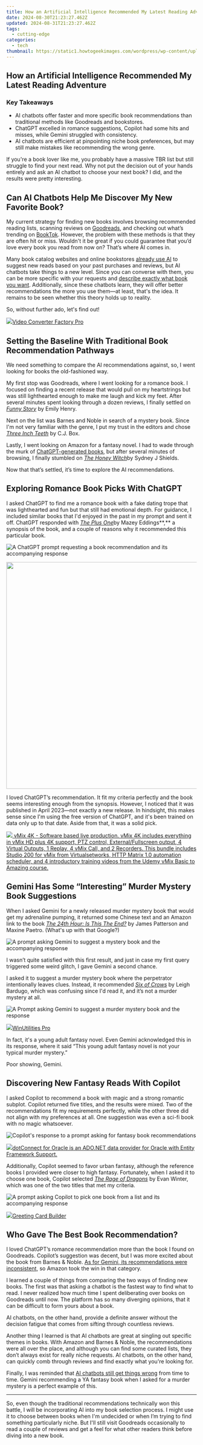 ```yaml
---
title: How an Artificial Intelligence Recommended My Latest Reading Adventure
date: 2024-08-30T21:23:27.462Z
updated: 2024-08-31T21:23:27.462Z
tags:
  - cutting-edge
categories:
  - tech
thumbnail: https://static1.howtogeekimages.com/wordpress/wp-content/uploads/2024/05/a-robot-in-a-library-writing-a-book-and-the-chatgpt-logo-on-its-face.jpg
---
```


## How an Artificial Intelligence Recommended My Latest Reading Adventure

### Key Takeaways

* AI chatbots offer faster and more specific book recommendations than traditional methods like Goodreads and bookstores.
* ChatGPT excelled in romance suggestions, Copilot had some hits and misses, while Gemini struggled with consistency.
* AI chatbots are efficient at pinpointing niche book preferences, but may still make mistakes like recommending the wrong genre.

 If you're a book lover like me, you probably have a massive TBR list but still struggle to find your next read. Why not put the decision out of your hands entirely and ask an AI chatbot to choose your next book? I did, and the results were pretty interesting.

##  Can AI Chatbots Help Me Discover My New Favorite Book?

 My current strategy for finding new books involves browsing recommended reading lists, scanning reviews on [Goodreads](https://www.goodreads.com/), and checking out what’s trending on [BookTok](https://www.tiktok.com/tag/BookTok). However, the problem with these methods is that they are often hit or miss. Wouldn't it be great if you could guarantee that you’d love every book you read from now on? That’s where AI comes in.

 Many book catalog websites and online bookstores [already use AI](https://buynow-info.techidaily.com/the-best-google-wireless-nest-doorbell-battery-version-on-the-market-expert-review/) to suggest new reads based on your past purchases and reviews, but AI chatbots take things to a new level. Since you can converse with them, you can be more specific with your requests and [describe exactly what book you want](https://blog-min.techidaily.com/how-to-restore-missing-pictures-files-from-infinix-hot-40-by-fonelab-android-recover-pictures/). Additionally, since these chatbots learn, they will offer better recommendations the more you use them—at least, that's the idea. It remains to be seen whether this theory holds up to reality.

 So, without further ado, let's find out!

<!-- affiliate ads begin -->
<a href="https://secure.2checkout.com/order/checkout.php?PRODS=4537547&QTY=1&AFFILIATE=108875&CART=1"><img src="https://secure.avangate.com/images/merchant/4b0a0290ad7df100b77e86839989a75e/products/vcfpro.png" border="0">Video Converter Factory Pro</a>
<!-- affiliate ads end -->
##  Setting the Baseline With Traditional Book Recommendation Pathways

 We need something to compare the AI recommendations against, so, I went looking for books the old-fashioned way.

 My first stop was Goodreads, where I went looking for a romance book. I focused on finding a recent release that would pull on my heartstrings but was still lighthearted enough to make me laugh and kick my feet. After several minutes spent looking through a dozen reviews, I finally settled on _[Funny Stor](https://www.amazon.com/Funny-Story-Emily-Henry/dp/0593441281?tag=hotoge-20&ascsubtag=UUhtgUeUpU2003288&asc%5Frefurl=https%3A%2F%2Fwww.howtogeek.com%2Fi-asked-ai-to-pick-my-next-read-heres-how-it-went%2F&asc%5Fcampaign=Evergreen)[y](http://www.amazon.com/Funny-Story-Emily-Henry/dp/0593441281?tag=hotoge-20&ascsubtag=UUhtgUeUpU2003288&asc%5Frefurl=https%3A%2F%2Fwww.howtogeek.com%2Fi-asked-ai-to-pick-my-next-read-heres-how-it-went%2F&asc%5Fcampaign=Evergreen)_ by Emily Henry.

 Next on the list was Barnes and Noble in search of a mystery book. Since I'm not very familiar with the genre, I put my trust in the editors and chose [_Three Inch Teeth_](http://www.amazon.com/Three-Inch-Teeth-Joe-Pickett-Novel/dp/0593331346?tag=hotoge-20&ascsubtag=UUhtgUeUpU2003288&asc%5Frefurl=https%3A%2F%2Fwww.howtogeek.com%2Fi-asked-ai-to-pick-my-next-read-heres-how-it-went%2F&asc%5Fcampaign=Evergreen) by C.J. Box.

 Lastly, I went looking on Amazon for a fantasy novel. I had to wade through the murk of [ChatGPT-generated books](https://bypass-frp.techidaily.com/a-quick-guide-to-honor-90-gt-frp-bypass-instantly-by-drfone-android/), but after several minutes of browsing, I finally stumbled on [_The Honey Witch_](https://www.amazon.com/Honey-Witch-Sydney-J-Shields/dp/0316568864?tag=hotoge-20&ascsubtag=UUhtgUeUpU2003288&asc%5Frefurl=https%3A%2F%2Fwww.howtogeek.com%2Fi-asked-ai-to-pick-my-next-read-heres-how-it-went%2F&asc%5Fcampaign=Evergreen)by Sydney J Shields.

 Now that that’s settled, it’s time to explore the AI recommendations.

##  Exploring Romance Book Picks With ChatGPT

 I asked ChatGPT to find me a romance book with a fake dating trope that was lighthearted and fun but that still had emotional depth. For guidance, I included similar books that I'd enjoyed in the past in my prompt and sent it off. ChatGPT responded with [_The Plus One_](https://www.amazon.com/Plus-One-Novel-Mazey-Eddings-ebook/dp/B09Y45P45Z?tag=hotoge-20&ascsubtag=UUhtgUeUpU2003288&asc%5Frefurl=https%3A%2F%2Fwww.howtogeek.com%2Fi-asked-ai-to-pick-my-next-read-heres-how-it-went%2F&asc%5Fcampaign=Evergreen)by Mazey Eddings**,** a synopsis of the book, and a couple of reasons why it recommended this particular book.

![A ChatGPT prompt requesting a book recommendation and its accompanying response](https://static1.howtogeekimages.com/wordpress/wp-content/uploads/2024/05/2024-05-23_13h36_32.png) 

<!-- affiliate ads begin -->
<a href="https://appsumo.8odi.net/c/5597632/2082526/7443" target="_top" id="2082526"><img src="//a.impactradius-go.com/display-ad/7443-2082526" border="0" alt="" width="1200" height="600"/></a><img height="0" width="0" src="https://appsumo.8odi.net/i/5597632/2082526/7443" style="position:absolute;visibility:hidden;" border="0" />
<!-- affiliate ads end -->
 I loved ChatGPT’s recommendation. It fit my criteria perfectly and the book seems interesting enough from the synopsis. However, I noticed that it was published in April 2023—not exactly a new release. In hindsight, this makes sense since I'm using the free version of ChatGPT, and it's been trained on data only up to that date. Aside from that, it was a solid pick.

<!-- affiliate ads begin -->
<a href="https://secure.2checkout.com/order/checkout.php?PRODS=30901369&QTY=1&AFFILIATE=108875&CART=1"> <img src="https://secure.avangate.com/images/merchant/ce9a6fb2becc2d235e62b125e9260102/products/1_copy_vMixCallScreenshot1-large.jpg" border="0"> vMix 4K - Software based live production. vMix 4K includes everything in vMix HD plus 4K support, PTZ control, External/Fullscreen output, 4 Virtual Outputs, 1 Replay, 4 vMix Call, and 2 Recorders. 
This bundle includes Studio 200 for vMix from Virtualsetworks, HTTP Matrix 1.0 automation scheduler, and 4 introductory training videos from the Udemy vMix Basic to Amazing course. </a>
<!-- affiliate ads end -->
##  Gemini Has Some “Interesting” Murder Mystery Book Suggestions

 When I asked Gemini for a newly released murder mystery book that would get my adrenaline pumping, it returned some Chinese text and an Amazon link to the book [_The 24th Hour: Is This The End?_](https://www.amazon.com/24th-Hour-Womens-Murder-Thriller/dp/0316403083?tag=hotoge-20&ascsubtag=UUhtgUeUpU2003288&asc%5Frefurl=https%3A%2F%2Fwww.howtogeek.com%2Fi-asked-ai-to-pick-my-next-read-heres-how-it-went%2F&asc%5Fcampaign=Evergreen) by James Patterson and Maxine Paetro. (What's up with that Google?)

![A prompt asking Gemini to suggest a mystery book and the accompanying response](https://static1.howtogeekimages.com/wordpress/wp-content/uploads/2024/05/2024-05-22_19h02_23.png) 

 I wasn’t quite satisfied with this first result, and just in case my first query triggered some weird glitch, I gave Gemini a second chance.

 I asked it to suggest a murder mystery book where the perpetrator intentionally leaves clues. Instead, it recommended [_Six of Crows_](https://www.amazon.com/Six-Crows-Leigh-Bardugo/dp/1627792120?tag=hotoge-20&ascsubtag=UUhtgUeUpU2003288&asc%5Frefurl=https%3A%2F%2Fwww.howtogeek.com%2Fi-asked-ai-to-pick-my-next-read-heres-how-it-went%2F&asc%5Fcampaign=Evergreen) by Leigh Bardugo, which was confusing since I'd read it, and it’s not a murder mystery at all. 

![A Prompt asking Gemini to suggest a murder mystery book and the response](https://static1.howtogeekimages.com/wordpress/wp-content/uploads/2024/05/2024-05-22_19h21_57.png) 

<!-- affiliate ads begin -->
<a href="https://secure.2checkout.com/order/checkout.php?PRODS=4665597&QTY=1&AFFILIATE=108875&CART=1"><img src="https://www.pcclean.io/wp-content/uploads/2018/03/winutilities-box-130521.png" border="0">WinUtilities Pro</a>
<!-- affiliate ads end -->
 In fact, it's a young adult fantasy novel. Even Gemini acknowledged this in its response, where it said “This young adult fantasy novel is not your typical murder mystery.”

 Poor showing, Gemini.

##  Discovering New Fantasy Reads With Copilot

 I asked Copilot to recommend a book with magic and a strong romantic subplot. Copilot returned five titles, and the results were mixed. Two of the recommendations fit my requirements perfectly, while the other three did not align with my preferences at all. One suggestion was even a sci-fi book with no magic whatsoever.

![Copilot's response to a prompt asking for fantasy book recommendations](https://static1.howtogeekimages.com/wordpress/wp-content/uploads/2024/05/2024-05-23_14h20_12.png) 

<!-- affiliate ads begin -->
<a href="https://checkout.devart.com/order/checkout.php?PRODS=5023555&QTY=1&AFFILIATE=108875&CART=1"><img src="https://secure.avangate.com/images/merchant/45b430710ad04765a6afd58d9d9fafca/products/dotConnect_O.png" border="0">dotConnect for Oracle is an ADO.NET data provider for Oracle with Entity Framework Support.</a>
<!-- affiliate ads end -->
 Additionally, Copilot seemed to favor urban fantasy, although the reference books I provided were closer to high fantasy. Fortunately, when I asked it to choose one book, Copilot selected [_The Rage of Dragons_](https://www.amazon.com/Rage-Dragons-Burning-Book-ebook/dp/B07L2VKFP5?tag=hotoge-20&ascsubtag=UUhtgUeUpU2003288&asc%5Frefurl=https%3A%2F%2Fwww.howtogeek.com%2Fi-asked-ai-to-pick-my-next-read-heres-how-it-went%2F&asc%5Fcampaign=Evergreen) by Evan Winter, which was one of the two titles that met my criteria.

![A prompt asking Copilot to pick one book from a list and its accompanying response](https://static1.howtogeekimages.com/wordpress/wp-content/uploads/2024/05/2024-05-23_14h18_40-1.png) 

<!-- affiliate ads begin -->
<a href="https://secure.2checkout.com/order/checkout.php?PRODS=2067133&QTY=1&AFFILIATE=108875&CART=1"><img src="https://www.pearlmountainsoft.com/n_img/product/gcb/banScrn.jpg" border="0">Greeting Card Builder</a>
<!-- affiliate ads end -->
##  Who Gave The Best Book Recommendation?

 I loved ChatGPT’s romance recommendation more than the book I found on Goodreads. Copilot’s suggestion was decent, but I was more excited about the book from Barnes & Noble. [As for Gemini, its recommendations were inconsistent](https://on-screen-recording.techidaily.com/updated-the-easy-way-to-screen-record-your-ultimate-guide-on-mi-11/), so Amazon took the win in that category.

 I learned a couple of things from comparing the two ways of finding new books. The first was that asking a chatbot is the fastest way to find what to read. I never realized how much time I spent deliberating over books on Goodreads until now. The platform has so many diverging opinions, that it can be difficult to form yours about a book.

 AI chatbots, on the other hand, provide a definite answer without the decision fatigue that comes from sifting through countless reviews.

 Another thing I learned is that AI chatbots are great at singling out specific themes in books. With Amazon and Barnes & Noble, the recommendations were all over the place, and although you can find some curated lists, they don’t always exist for really niche requests. AI chatbots, on the other hand, can quickly comb through reviews and find exactly what you're looking for.

 Finally, I was reminded that [AI chatbots still get things wrong](https://audio-shaping.techidaily.com/strategies-for-minimizing-large-scale-video-and-audio-data/) from time to time. Gemini recommending a YA fantasy book when I asked for a murder mystery is a perfect example of this.

---

 So, even though the traditional recommendations technically won this battle, I will be incorporating AI into my book selection process. I might use it to choose between books when I'm undecided or when I’m trying to find something particularly niche. But I'll still visit Goodreads occasionally to read a couple of reviews and get a feel for what other readers think before diving into a new book.

<ins class="adsbygoogle"
     style="display:block"
     data-ad-format="autorelaxed"
     data-ad-client="ca-pub-7571918770474297"
     data-ad-slot="1223367746"></ins>



<ins class="adsbygoogle"
     style="display:block"
     data-ad-client="ca-pub-7571918770474297"
     data-ad-slot="8358498916"
     data-ad-format="auto"
     data-full-width-responsive="true"></ins>


